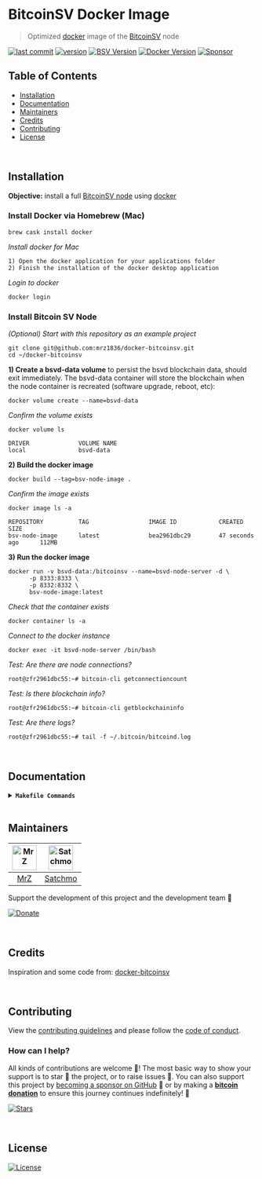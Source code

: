 # BitcoinSV Docker Image
> Optimized [docker](https://docs.docker.com) image of the [BitcoinSV](https://bitcoinsv.io) node

[![last commit](https://img.shields.io/github/last-commit/mrz1836/docker-bitcoinsv.svg?style=flat&v=1)](https://github.com/mrz1836/docker-bitcoinsv/commits/master)
[![version](https://img.shields.io/github/release-pre/mrz1836/docker-bitcoinsv.svg?style=flat&v=1)](https://github.com/mrz1836/docker-bitcoinsv/releases)
[![BSV Version](https://img.shields.io/badge/BSV-1.0.11-blue.svg?v=1)](https://download.bitcoinsv.io/bitcoinsv/1.0.9/)
[![Docker Version](https://img.shields.io/badge/Docker-18.0.xx-blue.svg?v=1)](https://docs.docker.com/release-notes/)
[![Sponsor](https://img.shields.io/badge/sponsor-MrZ1836-181717.svg?logo=github&style=flat&v=1)](https://github.com/sponsors/Mrz1836)

## Table of Contents
- [Installation](#installation)
- [Documentation](#documentation)
- [Maintainers](#maintainers)
- [Credits](#credits)
- [Contributing](#contributing)
- [License](#license)

<br/>

## Installation
**Objective:** install a full [BitcoinSV node](https://download.bitcoinsv.io/bitcoinsv/) using [docker](https://docs.docker.com)

### Install Docker via Homebrew (Mac)
```shell script
brew cask install docker
```

_Install docker for Mac_
```text
1) Open the docker application for your applications folder
2) Finish the installation of the docker desktop application
```

_Login to docker_
```shell script
docker login
```

### Install Bitcoin SV Node

_(Optional) Start with this repository as an example project_
```shell script
git clone git@github.com:mrz1836/docker-bitcoinsv.git
cd ~/docker-bitcoinsv
```

**1) Create a bsvd-data volume** to persist the bsvd blockchain data, should exit immediately. 
The bsvd-data container will store the blockchain when the node container is recreated (software upgrade, reboot, etc):
```shell script
docker volume create --name=bsvd-data
```

_Confirm the volume exists_
```shell script
docker volume ls

DRIVER              VOLUME NAME
local               bsvd-data
```

**2) Build the docker image**
```shell script
docker build --tag=bsv-node-image .
```

_Confirm the image exists_
```shell script
docker image ls -a

REPOSITORY          TAG                 IMAGE ID            CREATED             SIZE
bsv-node-image      latest              bea2961dbc29        47 seconds ago      112MB
```

**3) Run the docker image**
```shell script
docker run -v bsvd-data:/bitcoinsv --name=bsvd-node-server -d \
      -p 8333:8333 \
      -p 8332:8332 \
      bsv-node-image:latest
```

_Check that the container exists_
```shell script
docker container ls -a
```

_Connect to the docker instance_
```shell script
docker exec -it bsvd-node-server /bin/bash
```

_Test: Are there are node connections?_
```shell script
root@zfr2961dbc55:~# bitcoin-cli getconnectioncount
```

_Test: Is there blockchain info?_
```shell script
root@zfr2961dbc55:~# bitcoin-cli getblockchaininfo
```

_Test: Are there logs?_
```shell script
root@zfr2961dbc55:~# tail -f ~/.bitcoin/bitcoind.log
```

<br/>

## Documentation

<details>
<summary><strong><code>Makefile Commands</code></strong></summary>

View all `makefile` commands

```shell script
make help
```

List of all current commands:

```text
build                Builds the docker image
help                 Show this help message
release              Full production release (creates release in Github)
release-snap         Test the full release (build binaries)
release-test         Full production test release (everything except deploy)
replace-version      Replaces the version in HTML/JS (pre-deploy)
run                  Runs the docker container
tag                  Generate a new tag and push (tag version=0.0.0)
tag-remove           Remove a tag if found (tag-remove version=0.0.0)
tag-update           Update an existing tag to current commit (tag-update version=0.0.0)
```

</details>

<br/> 

## Maintainers
| [<img src="https://github.com/mrz1836.png" height="50" alt="MrZ" />](https://github.com/mrz1836) | [<img src="https://github.com/rohenaz.png" height="50" alt="Satchmo" />](https://github.com/rohenaz) |
|:------------------------------------------------------------------------------------------------:|:----------------------------------------------------------------------------------------------------:|
|                                [MrZ](https://github.com/mrz1836)                                 |                                [Satchmo](https://github.com/rohenaz)                                 |
 
Support the development of this project and the development team 🙏

[![Donate](https://img.shields.io/badge/donate-bitcoin-brightgreen.svg)](https://mrz1818.com?af=docker-bitcoinsv)

<br/>

## Credits
Inspiration and some code from: [docker-bitcoinsv](https://github.com/BitslerCasino/docker-bitcoinsv)

<br/>

## Contributing
View the [contributing guidelines](.github/CONTRIBUTING.md) and please follow the [code of conduct](.github/CODE_OF_CONDUCT.md).

### How can I help?
All kinds of contributions are welcome :raised_hands:!
The most basic way to show your support is to star :star2: the project, or to raise issues :speech_balloon:.
You can also support this project by [becoming a sponsor on GitHub](https://github.com/sponsors/Mrz1836) :clap:
or by making a [**bitcoin donation**](https://mrz1818.com/?utm_source=github&utm_medium=sponsor-link&utm_campaign=docker-bitcoinsv&utm_term=docker-bitcoinsv&utm_content=docker-bitcoinsv) to ensure this journey continues indefinitely! :rocket:

[![Stars](https://img.shields.io/github/stars/mrz1836/docker-bitcoinsv?label=Please%20like%20us&style=social)](https://github.com/mrz1836/docker-bitcoinsv/stargazers)

<br/>

## License
[![License](https://img.shields.io/github/license/mrz1836/docker-bitcoinsv.svg?style=flat)](LICENSE)
